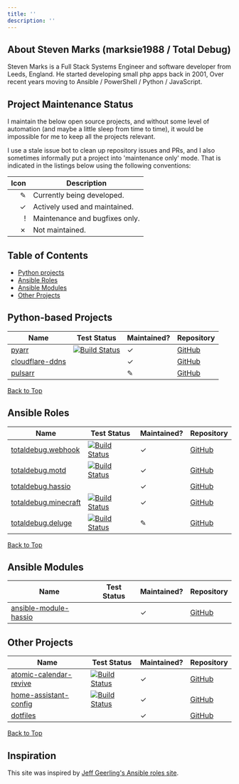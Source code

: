 ```yaml
---
title: ''
description: ''
---
```

## About Steven Marks (marksie1988 / Total Debug)

Steven Marks is a Full Stack Systems Engineer and software developer from Leeds, England. He started developing small php apps back in 2001, Over recent years moving to Ansible  / PowerShell / Python / JavaScript.

## Project Maintenance Status

I maintain the below open source projects, and without some level of automation (and maybe a little sleep from time to time), it would be impossible for me to keep all the projects relevant.

I use a stale issue bot to clean up repository issues and PRs, and I also sometimes informally put a project into 'maintenance only' mode. That is indicated in the listings below using the following conventions:

|     Icon | Description                    |
| -------: | ------------------------------ |
| &#x270e; | Currently being developed.     |
| &#10003; | Actively used and maintained.  |
|    &#33; | Maintenance and bugfixes only. |
| &#10007; | Not maintained.                |

## Table of Contents

  - [Python projects](#python-projects)
  - [Ansible Roles](#roles)
  - [Ansible Modules](#modules)
  - [Other Projects](#projects)

## <a name="python-projects"></a>Python-based Projects

| Name | Test Status | Maintained? | Repository |
| -----| ----------- | ----------- | ---------- |
| [pyarr](https://pypi.org/project/pyarr/) | [![Build Status](https://github.com/totaldebug/pyarr/workflows/PyArr%20CI/badge.svg?branch=master)](https://github.com/totaldebug/pyarr/actions) | &#10003;  | [GitHub](https://github.com/totaldebug/pyarr) |
| [cloudflare-ddns](https://github.com/totaldebug/cloudflare-ddns) |  | &#10003; | [GitHub](https://github.com/totaldebug/cloudflare-ddns) |
| [pulsarr](https://github.com/totaldebug/pulsarr) |  | &#x270e; | [GitHub](https://github.com/totaldebug/pulsarr) |

<a href="#">Back to Top</a>

## <a name="roles"></a>Ansible Roles

| Name | Test Status | Maintained? | Repository |
| -----| ----------- | ----------- | ---------- |
| [totaldebug.webhook](https://galaxy.ansible.com/totaldebug/webhook) | [![Build Status](https://github.com/totaldebug/ansible-role-webhook/workflows/CI/badge.svg?branch=master)](https://github.com/totaldebug/ansible-role-webhook/actions) | &#10003; | [GitHub](https://github.com/totaldebug/ansible-role-webhook) |
| [totaldebug.motd](https://galaxy.ansible.com/totaldebug/motd) | [![Build Status](https://github.com/totaldebug/ansible-role-motd/workflows/CI/badge.svg?branch=master)](https://github.com/totaldebug/ansible-role-motd/actions) | &#10003; | [GitHub](https://github.com/totaldebug/ansible-role-motd) |
| [totaldebug.hassio](https://galaxy.ansible.com/totaldebug/hassio) | | &#10003; | [GitHub](https://github.com/totaldebug/ansible-role-hassio) |
| [totaldebug.minecraft](https://galaxy.ansible.com/totaldebug/minecraft) | [![Build Status](https://github.com/totaldebug/ansible-role-minecraft/workflows/CI/badge.svg)](https://github.com/totaldebug/ansible-role-minecraft/actions)  | &#10003; | [GitHub](https://github.com/totaldebug/ansible-role-minecraft) |
| [totaldebug.deluge](https://galaxy.ansible.com/totaldebug/deluge) | [![Build Status](https://github.com/totaldebug/ansible-role-deluge/workflows/CI/badge.svg)](https://github.com/totaldebug/ansible-role-deluge/actions)  | &#x270e; | [GitHub](https://github.com/totaldebug/ansible-role-deluge) |

<a href="#">Back to Top</a>

## <a name="modules"></a>Ansible Modules

| Name | Test Status | Maintained? | Repository |
| -----| ----------- | ----------- | ---------- |
| [ansible-module-hassio](https://github.com/totaldebug/ansible-module-hassio) |  | &#10003; | [GitHub](https://github.com/totaldebug/ansible-module-hassio) |

## <a name="projects"></a>Other Projects

| Name | Test Status | Maintained? | Repository |
| -----| ----------- | ----------- | ---------- |
| [atomic-calendar-revive](https://github.com/marksie1988/atomic-calendar-revive) | [![Build Status](https://github.com/marksie1988/atomic-calendar-revive/workflows/Validate%20HACS/badge.svg?branch=master)](https://github.com/marksie1988/atomic-calendar-revive/actions) | &#10003; | [GitHub](https://github.com/marksie1988/atomic-calendar-revive) |
| [home-assistant-config](https://galaxy.ansible.com/marksie1988/home-assistant-config) | [![Build Status](https://github.com/marksie1988/home-assistant-config/workflows/Home%20Assistant%20CI/badge.svg?branch=master)](https://github.com/marksie1988/home-assistant-config/actions)  | &#10003; | [GitHub](https://github.com/marksie1988/home-assistant-config) |
| [dotfiles](https://galaxy.ansible.com/marksie1988/dotfiles) | | &#10003; | [GitHub](https://github.com/marksie1988/dotfiles) |

<a href="#">Back to Top</a>

## Inspiration

This site was inspired by [Jeff Geerling's Ansible roles site](https://ansible.jeffgeerling.com).
